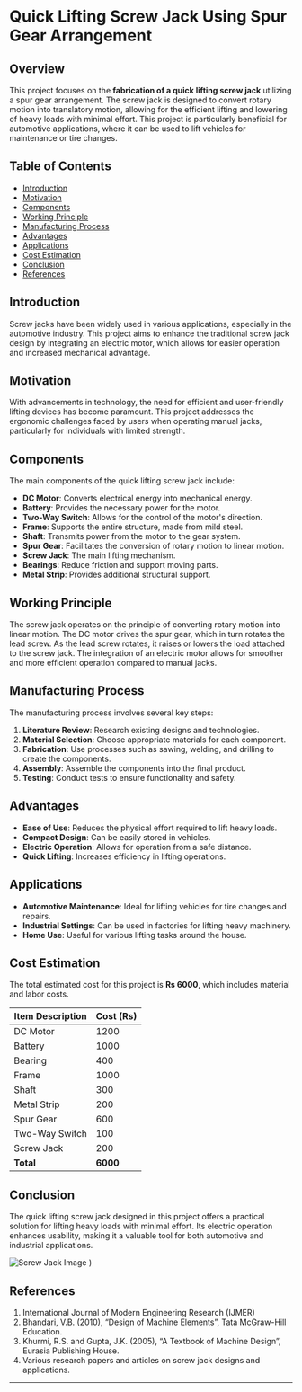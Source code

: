 # Quick Lifting Screw Jack Using Spur Gear Arrangement

## Overview
This project focuses on the **fabrication of a quick lifting screw jack** utilizing a spur gear arrangement. The screw jack is designed to convert rotary motion into translatory motion, allowing for the efficient lifting and lowering of heavy loads with minimal effort. This project is particularly beneficial for automotive applications, where it can be used to lift vehicles for maintenance or tire changes.

## Table of Contents
- [Introduction](#introduction)
- [Motivation](#motivation)
- [Components](#components)
- [Working Principle](#working-principle)
- [Manufacturing Process](#manufacturing-process)
- [Advantages](#advantages)
- [Applications](#applications)
- [Cost Estimation](#cost-estimation)
- [Conclusion](#conclusion)
- [References](#references)

## Introduction
Screw jacks have been widely used in various applications, especially in the automotive industry. This project aims to enhance the traditional screw jack design by integrating an electric motor, which allows for easier operation and increased mechanical advantage.

## Motivation
With advancements in technology, the need for efficient and user-friendly lifting devices has become paramount. This project addresses the ergonomic challenges faced by users when operating manual jacks, particularly for individuals with limited strength.

## Components
The main components of the quick lifting screw jack include:
- **DC Motor**: Converts electrical energy into mechanical energy.
- **Battery**: Provides the necessary power for the motor.
- **Two-Way Switch**: Allows for the control of the motor's direction.
- **Frame**: Supports the entire structure, made from mild steel.
- **Shaft**: Transmits power from the motor to the gear system.
- **Spur Gear**: Facilitates the conversion of rotary motion to linear motion.
- **Screw Jack**: The main lifting mechanism.
- **Bearings**: Reduce friction and support moving parts.
- **Metal Strip**: Provides additional structural support.

## Working Principle
The screw jack operates on the principle of converting rotary motion into linear motion. The DC motor drives the spur gear, which in turn rotates the lead screw. As the lead screw rotates, it raises or lowers the load attached to the screw jack. The integration of an electric motor allows for smoother and more efficient operation compared to manual jacks.

## Manufacturing Process
The manufacturing process involves several key steps:
1. **Literature Review**: Research existing designs and technologies.
2. **Material Selection**: Choose appropriate materials for each component.
3. **Fabrication**: Use processes such as sawing, welding, and drilling to create the components.
4. **Assembly**: Assemble the components into the final product.
5. **Testing**: Conduct tests to ensure functionality and safety.

## Advantages
- **Ease of Use**: Reduces the physical effort required to lift heavy loads.
- **Compact Design**: Can be easily stored in vehicles.
- **Electric Operation**: Allows for operation from a safe distance.
- **Quick Lifting**: Increases efficiency in lifting operations.

## Applications
- **Automotive Maintenance**: Ideal for lifting vehicles for tire changes and repairs.
- **Industrial Settings**: Can be used in factories for lifting heavy machinery.
- **Home Use**: Useful for various lifting tasks around the house.

## Cost Estimation
The total estimated cost for this project is **Rs 6000**, which includes material and labor costs.

| Item Description         | Cost (Rs) |
|--------------------------|-----------|
| DC Motor                 | 1200      |
| Battery                  | 1000      |
| Bearing                  | 400       |
| Frame                    | 1000      |
| Shaft                    | 300       |
| Metal Strip              | 200       |
| Spur Gear                | 600       |
| Two-Way Switch           | 100       |
| Screw Jack               | 200       |
| **Total**                | **6000**  |

## Conclusion
The quick lifting screw jack designed in this project offers a practical solution for lifting heavy loads with minimal effort. Its electric operation enhances usability, making it a valuable tool for both automotive and industrial applications.

![Screw Jack Image](https://github.com/user-attachments/assets/ea097226-480b-4220-9347-f893f01ab9e5)
)

## References
1. International Journal of Modern Engineering Research (IJMER)
2. Bhandari, V.B. (2010), “Design of Machine Elements”, Tata McGraw-Hill Education.
3. Khurmi, R.S. and Gupta, J.K. (2005), “A Textbook of Machine Design”, Eurasia Publishing House.
4. Various research papers and articles on screw jack designs and applications.

---
